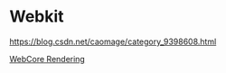# Webkit

https://blog.csdn.net/caomage/category_9398608.html

[WebCore Rendering](https://webkit.org/blog/114/webcore-rendering-i-the-basics/)
